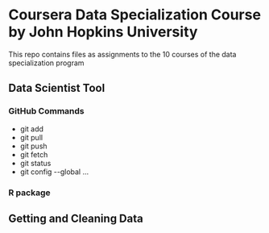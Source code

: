 # Coursera Data Specialization Course by John Hopkins University 

This repo contains files as assignments to the 10 courses of the data specialization program 

## Data Scientist Tool 

### GitHub Commands
* git add
* git pull
* git push
* git fetch 
* git status 
* git config --global ...

### R package

## Getting and Cleaning Data 
